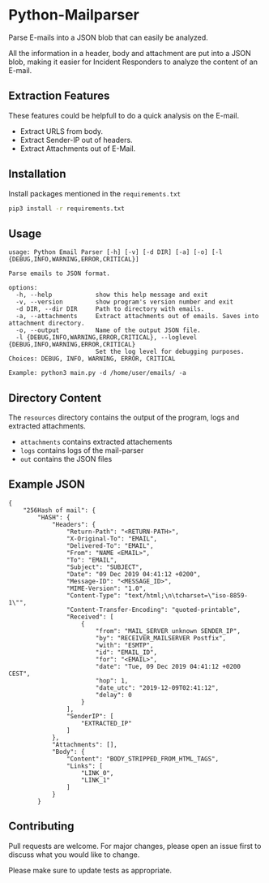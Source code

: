 # Python-Mailparser

Parse E-mails into a JSON blob that can easily be analyzed.

All the information in a header, body and attachment are put into a JSON blob, making it easier for Incident Responders
to analyze the content of an E-mail.

## Extraction Features
These features could be helpfull to do a quick analysis on the E-mail.
- Extract URLS from body.
- Extract Sender-IP out of headers.
- Extract Attachments out of E-Mail.

## Installation

Install packages mentioned in the `requirements.txt`

```bash
pip3 install -r requirements.txt
```

## Usage

```
usage: Python Email Parser [-h] [-v] [-d DIR] [-a] [-o] [-l {DEBUG,INFO,WARNING,ERROR,CRITICAL}]

Parse emails to JSON format.

options:
  -h, --help            show this help message and exit
  -v, --version         show program's version number and exit
  -d DIR, --dir DIR     Path to directory with emails.
  -a, --attachments     Extract attachments out of emails. Saves into attachment directory.
  -o, --output          Name of the output JSON file.
  -l {DEBUG,INFO,WARNING,ERROR,CRITICAL}, --loglevel {DEBUG,INFO,WARNING,ERROR,CRITICAL}
                        Set the log level for debugging purposes. Choices: DEBUG, INFO, WARNING, ERROR, CRITICAL

Example: python3 main.py -d /home/user/emails/ -a
```
## Directory Content
The `resources` directory contains the output of the program, logs and extracted attachments.
- `attachments` contains extracted attachements
- `logs` contains logs of the mail-parser
- `out` contains the JSON files

## Example JSON
```
{
    "256Hash of mail": {
        "HASH": {
            "Headers": {
                "Return-Path": "<RETURN-PATH>",
                "X-Original-To": "EMAIL",
                "Delivered-To": "EMAIL",
                "From": "NAME <EMAIL>",
                "To": "EMAIL",
                "Subject": "SUBJECT",
                "Date": "09 Dec 2019 04:41:12 +0200",
                "Message-ID": "<MESSAGE_ID>",
                "MIME-Version": "1.0",
                "Content-Type": "text/html;\n\tcharset=\"iso-8859-1\"",
                "Content-Transfer-Encoding": "quoted-printable",
                "Received": [
                    {
                        "from": "MAIL_SERVER unknown SENDER_IP",
                        "by": "RECEIVER_MAILSERVER Postfix",
                        "with": "ESMTP",
                        "id": "EMAIL_ID",
                        "for": "<EMAIL>",
                        "date": "Tue, 09 Dec 2019 04:41:12 +0200 CEST",
                        "hop": 1,
                        "date_utc": "2019-12-09T02:41:12",
                        "delay": 0
                    }
                ],
                "SenderIP": [
                    "EXTRACTED_IP"
                ]
            },
            "Attachments": [],
            "Body": {
                "Content": "BODY_STRIPPED_FROM_HTML_TAGS",
                "Links": [
                    "LINK_0",
                    "LINK_1"
                ]
            }
        }
```

## Contributing

Pull requests are welcome. For major changes, please open an issue first
to discuss what you would like to change.

Please make sure to update tests as appropriate.